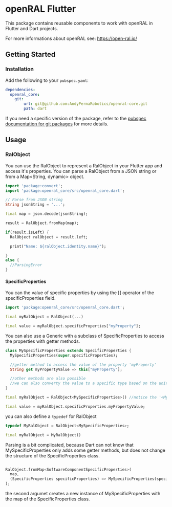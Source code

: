# openRAL Flutter

This package contains reusable components to work with openRAL in Flutter and Dart projects.

For more informations about openRAL see: https://open-ral.io/

## Getting Started

### Installation

Add the following to your `pubspec.yaml`:

```yaml
dependencies:
  openral_core: 
    git: 
        url: git@github.com:AndyPermaRobotics/openral-core.git
        path: dart
```

If you need a specific version of the package, refer to the [pubspec documentation for git packages](https://dart.dev/tools/pub/dependencies#git-packages) for more details.


## Usage

### RalObject

You can use the RalObject to represent a RalObject in your Flutter app and access it's properties.
You can parse a RalObject from a JSON string or from a Map<String, dynamic> object.

```dart
import 'package:convert';
import 'package:openral_core/src/openral_core.dart';

// Parse from JSON string
String jsonString = '...';

final map = json.decode(jsonString);

result = RalObject.fromMap(map);

if(result.isLeft) {
  RalObject ralObject = result.left;

  print("Name: ${ralObject.identity.name}");

}
else {
  //ParsingError
}

```

#### SpecificProperties

You can the value of specific properties by using the [] operator of the specificProperties field.

```dart
import 'package:openral_core/src/openral_core.dart';

final myRalObject = RalObject(...)

final value = myRalObject.specificProperties["myProperty"];

```

You can also use a Generic with a subclass of SpecificProperties to access the properties with getter methods.

```dart
class MySpecificProperties extends SpecificProperties {
  MySpecificProperties(super.specificProperties);

  //getter method to access the value of the property 'myProperty'
  String get myPropertyValue => this["myProperty"];

  //other methods are also possible
  //we can also converty the value to a specific type based on the unit of the specificproperty
}

final myRalObject = RalObject<MySpecificProperties>() //notice the '<MySpecificProperties>' generic

final value = myRalObject.specificProperties.myPropertyValue;

```

you can also define a `typedef` for RalObject<MySpecificProperties>

```dart
typedef MyRalObject = RalObject<MySpecificProperties>;

final myRalObject = MyRalObject()
```

Parsing is a bit complicated, because Dart can not know that MySpecificProperties only adds some getter methods, but does not change the structure of the SpecificProperties class.

```dart

RalObject.fromMap<SoftwareComponentSpecificProperties>(
  map,
  (SpecificProperties specificProperties) => MySpecificProperties(specificProperties.map),
);
```

the second argumet creates a new instance of MySpecificProperties with the map of the SpecificProperties class.

